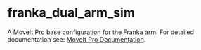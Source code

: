 # franka_dual_arm_sim

A MoveIt Pro base configuration for the Franka arm.
For detailed documentation see: [MoveIt Pro Documentation](https://docs.picknik.ai/).
